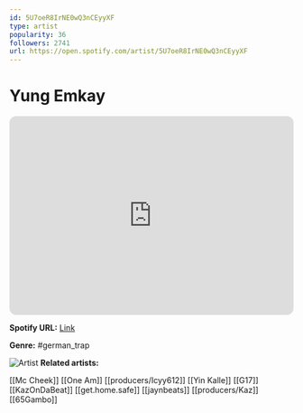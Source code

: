 ```yaml
---
id: 5U7oeR8IrNE0wQ3nCEyyXF
type: artist
popularity: 36
followers: 2741
url: https://open.spotify.com/artist/5U7oeR8IrNE0wQ3nCEyyXF
---
```

# Yung Emkay

<iframe style="border-radius:12px" src="https://open.spotify.com/embed/artist/5U7oeR8IrNE0wQ3nCEyyXF" width="100%" height="352" frameBorder="0" allowfullscreen="" allow="autoplay; clipboard-write; encrypted-media; fullscreen; picture-in-picture" loading="lazy"></iframe>

**Spotify URL:** [Link](https://open.spotify.com/artist/5U7oeR8IrNE0wQ3nCEyyXF)

**Genre:**  #german_trap

![Artist](https://i.scdn.co/image/ab6761610000e5ebbfb3cf7927295d50eceaba21)
**Related artists:**

[[Mc Cheek]]
[[One Am]]
[[producers/Icyy612]]
[[Yin Kalle]]
[[G17]]
[[KazOnDaBeat]]
[[get.home.safe]]
[[jaynbeats]]
[[producers/Kaz]]
[[65Gambo]]

